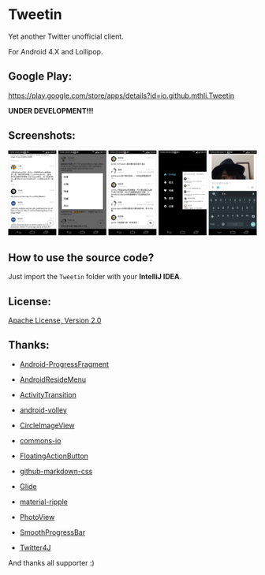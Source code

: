 Tweetin
=======

Yet another Twitter unofficial client.

For Android 4.X and Lollipop.

## Google Play:

https://play.google.com/store/apps/details?id=io.github.mthli.Tweetin

__UNDER DEVELOPMENT!!!__

## Screenshots:

![all_in_one.png](/Art/Screenshots/all_in_one.png "All.png")

## How to use the source code?

Just import the `Tweetin` folder with your __IntelliJ IDEA__.

## License:
[Apache License, Version 2.0](http://www.apache.org/licenses/LICENSE-2.0 "Apache License, Version 2.0")

## Thanks:

 - [Android-ProgressFragment](https://github.com/johnkil/Android-ProgressFragment "Android-ProgressFragment")

 - [AndroidResideMenu](https://github.com/SpecialCyCi/AndroidResideMenu "AndroidResideMenu")

 - [ActivityTransition](https://github.com/ophilbert/ActivityTransition "ActivityTransition")

 - [android-volley](https://github.com/mcxiaoke/android-volley "android-volley")

 - [CircleImageView](https://github.com/hdodenhof/CircleImageView "CircleImageView")

 - [commons-io](https://github.com/apache/commons-io "commons-io")

 - [FloatingActionButton](https://github.com/makovkastar/FloatingActionButton "FloatingActionButton")

 - [github-markdown-css](https://github.com/sindresorhus/github-markdown-css "github-markdown-css")

 - [Glide](https://github.com/bumptech/glide "Glide")

 - [material-ripple](https://github.com/balysv/material-ripple "material-ripple")

 - [PhotoView](https://github.com/chrisbanes/PhotoView "PhotoView")

 - [SmoothProgressBar](https://github.com/castorflex/SmoothProgressBar "SmoothProgressBar")

 - [Twitter4J](https://github.com/yusuke/twitter4j "Twitter4J")

And thanks all supporter :)
